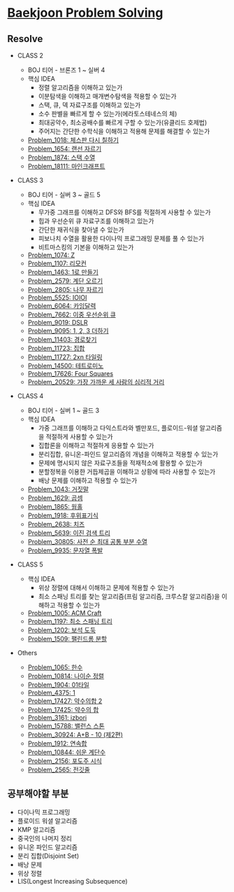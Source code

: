 # [Baekjoon Problem Solving](https://www.acmicpc.net/)

## Resolve

- CLASS 2

  - BOJ 티어 - 브론즈 1 ~ 실버 4
  - 핵심 IDEA
    - 정렬 알고리즘을 이해하고 있는가
    - 이분탐색을 이해하고 매개변수탐색을 적용할 수 있는가
    - 스택, 큐, 덱 자료구조를 이해하고 있는가
    - 소수 판별을 빠르게 할 수 있는가(에라토스테네스의 체)
    - 최대공약수, 최소공배수를 빠르게 구할 수 있는가(유클리드 호제법)
    - 주어지는 간단한 수학식을 이해하고 적용해 문제를 해결할 수 있는가
  - [Problem_1018: 체스판 다시 칠하기](Problem_1000~1999/Problem_1018/)
  - [Problem_1654: 랜선 자르기](Problem_1000~1999/Problem_1654/)
  - [Problem_1874: 스택 수열](Problem_1000~1999/Problem_1874/)
  - [Problem_18111: 마인크래프트](Problem_18000~18999/Problem_18111/)

- CLASS 3

  - BOJ 티어 - 실버 3 ~ 골드 5
  - 핵심 IDEA
    - 무가중 그래프를 이해하고 DFS와 BFS를 적절하게 사용할 수 있는가
    - 힙과 우선순위 큐 자료구조를 이해하고 있는가
    - 간단한 재귀식을 찾아낼 수 있는가
    - 피보나치 수열을 활용한 다이나믹 프로그래밍 문제를 풀 수 있는가
    - 비트마스킹의 기본을 이해하고 있는가
  - [Problem_1074: Z](Problem_1000~1999/Problem_1074/)
  - [Problem_1107: 리모컨](Problem_1000~1999/Problem_1107/)
  - [Problem_1463: 1로 만들기](Problem_1000~1999/Problem_1463/)
  - [Problem_2579: 계단 오르기](Problem_2000~2999/Problem_2579/)
  - [Problem_2805: 나무 자르기](Problem_2000~2999/Problem_2805/)
  - [Problem_5525: IOIOI](Problem_5000~5999/Problem_5525/)
  - [Problem_6064: 카잉달력](Problem_6000~6999/Problem_6064/)
  - [Problem_7662: 이중 우선순위 큐](Problem_7000~7999/Problem_7662/)
  - [Problem_9019: DSLR](Problem_9000~9999/Problem_9019/)
  - [Problem_9095: 1, 2, 3 더하기](Problem_9000~9999/Problem_9095/)
  - [Problem_11403: 경로찾기](Problem_11000~11999/Problem_11403/)
  - [Problem_11723: 집합](Problem_11000~11999/Problem_11723/)
  - [Problem_11727: 2xn 타일링](Problem_11000~11999/Problem_11727/)
  - [Problem_14500: 테트로미노](Problem_14000~14999/Problem_14500/)
  - [Problem_17626: Four Squares](Problem_17000~17999/Problem_17626/)
  - [Problem_20529: 가장 가까운 세 사람의 심리적 거리](Problem_20000~20999/Problem_20529/)

- CLASS 4

  - BOJ 티어 - 실버 1 ~ 골드 3
  - 핵심 IDEA
    - 가중 그래프를 이해하고 다익스트라와 벨만포드, 플로이드-워셜 알고리즘을 적절하게 사용할 수 있는가
    - 집합론을 이해하고 적절하게 응용할 수 있는가
    - 분리집합, 유니온-파인드 알고리즘의 개념을 이해하고 적용할 수 있는가
    - 문제에 명시되지 않은 자료구조들을 적재적소에 활용할 수 있는가
    - 분할정복을 이용한 거듭제곱을 이해하고 상황에 따라 사용할 수 있는가
    - 배낭 문제를 이해하고 적용할 수 있는가
  - [Problem_1043: 거짓말](Problem_1000~1999/Problem_1043/)
  - [Problem_1629: 곱셈](Problem_1000~1999/Problem_1629/)
  - [Problem_1865: 웜홀](Problem_1000~1999/Problem_1865/)
  - [Problem_1918: 후위표기식](Problem_1000~1999/Problem_1918/)
  - [Problem_2638: 치즈](Problem_2000~2999/Problem_2638/)
  - [Problem_5639: 이진 검색 트리](Problem_5000~5999/Problem_5639/)
  - [Problem_30805: 사전 순 최대 공통 부분 수열](Problem_30000~30999/Problem_30805/)
  - [Problem_9935: 문자열 폭발](Problem_9000~9999/Problem_9935/)

- CLASS 5

  - 핵심 IDEA
    - 위상 정렬에 대해서 이해하고 문제에 적용할 수 있는가
    - 최소 스패닝 트리를 찾는 알고리즘(프림 알고리즘, 크루스칼 알고리즘)을 이해하고 적용할 수 있는가
  - [Problem_1005: ACM Craft](Problem_1000~1999/Problem_1005/)
  - [Problem_1197: 최소 스패닝 트리](Problem_1000~1999/Problem_1197/)
  - [Problem_1202: 보석 도둑](Problem_1000~1999/Problem_1202/)
  - [Problem_1509: 팰린드롬 분할](Problem_1000~1999/Problem_1509/)

- Others
  - [Problem_1065: 한수](Problem_1000~1999/Problem_1065)
  - [Problem_10814: 나이순 정렬](Problem_10000~10999/Problem_10814)
  - [Problem_1904: 01타일](Problem_1000~1999/Problem_1904)
  - [Problem_4375: 1](Problem_4000~4999/Problem_4375)
  - [Problem_17427: 약수의합 2](Problem_17000~17999/Problem_17427/)
  - [Problem_17425: 약수의 합](Problem_17000~17999/Problem_17425/)
  - [Problem_3161: izbori](Problem_3000~3999/Problem_3161/)
  - [Problem_15788: 밸런스 스톤](Problem_15000~15999/Problem_15788/)
  - [Problem_30924: A+B - 10 (제2편)](Problem_30000~3099/Problem_30924/)
  - [Problem_1912: 연속합](Problem_1000~1999/Problem_1912/)
  - [Problem_10844: 쉬운 계단수](Problem_10000~10999/Problem_10844/)
  - [Problem_2156: 포도주 시식](Problem_2000~2999/Problem_2156/)
  - [Problem_2565: 전깃줄](Problem_2000~2999/Problem_2565/)

## 공부해야할 부분

- 다이나믹 프로그래밍
- 플로이드 워셜 알고리즘
- KMP 알고리즘
- 중국인의 나머지 정리
- 유니온 파인드 알고리즘
- 분리 집합(Disjoint Set)
- 배낭 문제
- 위상 정렬
- LIS(Longest Increasing Subsequence)

